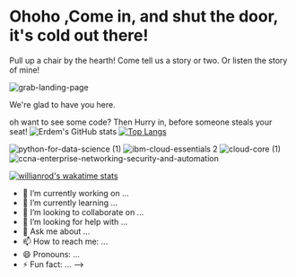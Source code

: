 # Ohoho ,Come in, and shut the door, it's cold out there!
Pull up a chair by the hearth!
Come tell us a story or two. Or listen the story of mine!

![grab-landing-page](https://media.giphy.com/media/1o1wZUne57yDb8ds3k/source.gif)

We're glad to have you here. 

oh want to see some code? Then Hurry in, before someone steals your seat!
![Erdem's GitHub stats](https://github-readme-stats.vercel.app/api?username=ErdemDurmaz&show_icons=true&theme=radical)
[![Top Langs](https://github-readme-stats.vercel.app/api/top-langs/?username=ErdemDurmaz)](https://github.com/ErdemDurmaz/github-readme-stats)


![python-for-data-science (1)](https://user-images.githubusercontent.com/14316327/119266409-fe697e80-bbea-11eb-9591-c264c457ce2b.png)
![ibm-cloud-essentials 2](https://user-images.githubusercontent.com/14316327/119266461-3cff3900-bbeb-11eb-8776-67bad5feab2a.png)
![cloud-core (1)](https://user-images.githubusercontent.com/14316327/119266511-64560600-bbeb-11eb-8dd8-584c64affc5d.png)
![ccna-enterprise-networking-security-and-automation](https://user-images.githubusercontent.com/14316327/119267330-71282900-bbee-11eb-8d44-185b00e930ef.png)


[![willianrod's wakatime stats](https://github-readme-stats.vercel.app/api/wakatime?username=@technomage)](https://github.com/ErdemDurmaz/github-readme-stats)


- 🔭 I’m currently working on ...
- 🌱 I’m currently learning ...
- 👯 I’m looking to collaborate on ...
- 🤔 I’m looking for help with ...
- 💬 Ask me about ...
- 📫 How to reach me: ...
- 😄 Pronouns: ...
- ⚡ Fun fact: ...
-->

